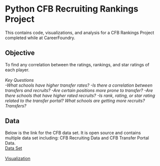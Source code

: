 # Python CFB Recruiting Rankings Project
This contains code, visualizations, and analysis for a CFB Rankings Project completed while at CareerFoundry. <br>
## Objective
To find any correlation between the ratings, rankings, and star ratings of each player.<br><br>
*Key Questions<br>
-What schools have higher transfer rates?
-Is there a correlation between transfers and recruits?
-Are certain positions more prone to transfer?
-Are there schools that have higher rated recruits?
-Is rank, rating, or star rating related to the transfer portal? What schools are getting more recruits? Transfers?<br>*
## Data
Below is the link for the CFB data set. It is open source and contains multiple data set including: CFB Recruiting Data and CFB Transfer Portal Data. <br>
[Data Set](https://www.kaggle.com/datasets/dubradave/college-football-portal-and-recruiting-statistics)<br><br>
[Visualization](https://public.tableau.com/app/profile/jacob.yount1665/viz/CollegeFootballRecruitingRankingsandRatings/Story1)

